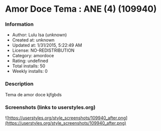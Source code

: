 # Amor Doce Tema : ANE (4) (109940)

### Information
- Author: Lulu Isa (unknown)
- Created at: unknown
- Updated at: 1/31/2015, 5:22:49 AM
- License: NO-REDISTRIBUTION
- Category: amordoce
- Rating: undefined
- Total installs: 50
- Weekly installs: 0


### Description
Tema de amor doce kjfgbds


### Screenshots (links to userstyles.org)
![https://userstyles.org/style_screenshots/109940_after.png](https://userstyles.org/style_screenshots/109940_after.png)



